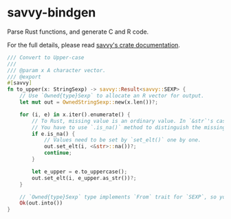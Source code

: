 # savvy-bindgen

Parse Rust functions, and generate C and R code.

For the full details, please read [savvy's crate
documentation](https://docs.rs/savvy/latest/).

``` rust
/// Convert to Upper-case
/// 
/// @param x A character vector.
/// @export
#[savvy]
fn to_upper(x: StringSexp) -> savvy::Result<savvy::SEXP> {
    // Use `Owned{type}Sexp` to allocate an R vector for output.
    let mut out = OwnedStringSexp::new(x.len())?;

    for (i, e) in x.iter().enumerate() {
        // To Rust, missing value is an ordinary value. In `&str`'s case, it's just "NA".
        // You have to use `.is_na()` method to distinguish the missing value.
        if e.is_na() {
            // Values need to be set by `set_elt()` one by one.
            out.set_elt(i, <&str>::na())?;
            continue;
        }

        let e_upper = e.to_uppercase();
        out.set_elt(i, e_upper.as_str())?;
    }

    // `Owned{type}Sexp` type implements `From` trait for `SEXP`, so you can use `into()`.
    Ok(out.into())
}
```